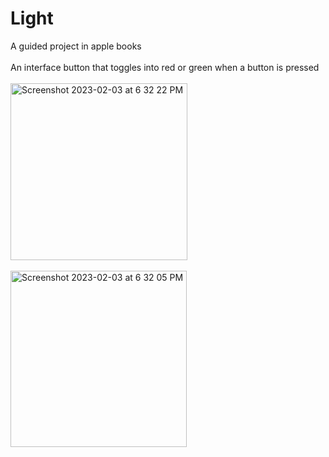 # Light
A guided project in apple books
<br><br>
An interface button that toggles into red or green when a button is pressed
<br><br>
<img width="283" alt="Screenshot 2023-02-03 at 6 32 22 PM" src="https://user-images.githubusercontent.com/92086803/216610971-94a4182e-7a97-4f59-8521-3e81344ab545.png">
<br><br>
<img width="282" alt="Screenshot 2023-02-03 at 6 32 05 PM" src="https://user-images.githubusercontent.com/92086803/216611027-ad673849-8656-4ca4-b2d6-9bcf5246cbbe.png">
